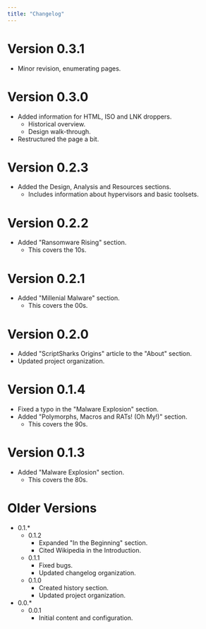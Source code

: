 ```yaml
---
title: "Changelog"
---
```


# Version 0.3.1
* Minor revision, enumerating pages.

# Version 0.3.0
* Added information for HTML, ISO and LNK droppers.
    * Historical overview.
    * Design walk-through.
* Restructured the page a bit.

# Version 0.2.3
* Added the Design, Analysis and Resources sections.
    * Includes information about hypervisors and basic toolsets.

# Version 0.2.2
* Added "Ransomware Rising" section.
    * This covers the 10s.

# Version 0.2.1
* Added "Millenial Malware" section.
    * This covers the 00s.

# Version 0.2.0
* Added "ScriptSharks Origins" article to the "About" section.
* Updated project organization.

# Version 0.1.4
* Fixed a typo in the "Malware Explosion" section.
* Added "Polymorphs, Macros and RATs! (Oh My!)" section.
    * This covers the 90s.

# Version 0.1.3
* Added "Malware Explosion" section.
    * This covers the 80s.

# Older Versions

* 0.1.*
    * 0.1.2
        * Expanded "In the Beginning" section.
        * Cited Wikipedia in the Introduction.
    * 0.1.1
        * Fixed bugs.
        * Updated changelog organization.
    * 0.1.0
        * Created history section.
        * Updated project organization.
* 0.0.*
    * 0.0.1
        * Initial content and configuration.